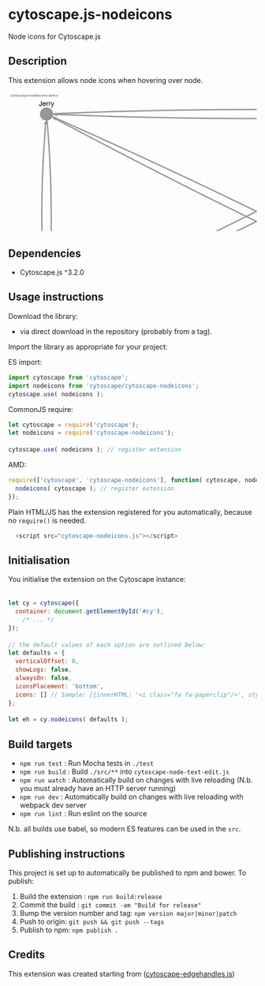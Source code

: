 # cytoscape.js-nodeicons
Node icons for Cytoscape.js
 
## Description


This extension allows node icons when hovering over node.
 
![Demo](./demo.gif)
 
## Dependencies

 * Cytoscape.js ^3.2.0


## Usage instructions

Download the library:
 * via direct download in the repository (probably from a tag).

Import the library as appropriate for your project:

ES import:

```js
import cytoscape from 'cytoscape';
import nodeicons from 'cytoscape/cytoscape-nodeicons';
cytoscape.use( nodeicons );
```

CommonJS require:

```js
let cytoscape = require('cytoscape');
let nodeicons = require('cytoscape-nodeicons');

cytoscape.use( nodeicons ); // register extension
```

AMD:

```js
require(['cytoscape', 'cytoscape-nodeicons'], function( cytoscape, nodeicons ){
  nodeicons( cytoscape ); // register extension
});
```

Plain HTML/JS has the extension registered for you automatically, because no `require()` is needed.
```js
  <script src="cytoscape-nodeicons.js"></script>
```

## Initialisation

You initialise the extension on the Cytoscape instance:

```js

let cy = cytoscape({
  container: document.getElementById('#cy'),
	/* ... */
});

// the default values of each option are outlined below:
let defaults = {
  verticalOffset: 0,
  showLogs: false,
  alwaysOn: false,
  iconsPlacement: 'bottom',
  icons: [] // Sample: [{innerHTML: '<i class="fa fa-paperclip"/>', style: 'color:red'}, {}]
};

let eh = cy.nodeicons( defaults );

```
 

## Build targets

* `npm run test` : Run Mocha tests in `./test`
* `npm run build` : Build `./src/**` into `cytoscape-node-text-edit.js`
* `npm run watch` : Automatically build on changes with live reloading (N.b. you must already have an HTTP server running)
* `npm run dev` : Automatically build on changes with live reloading with webpack dev server
* `npm run lint` : Run eslint on the source

N.b. all builds use babel, so modern ES features can be used in the `src`.


## Publishing instructions

This project is set up to automatically be published to npm and bower.  To publish:

1. Build the extension : `npm run build:release`
1. Commit the build : `git commit -am "Build for release"`
1. Bump the version number and tag: `npm version major|minor|patch`
1. Push to origin: `git push && git push --tags`
1. Publish to npm: `npm publish .`
 


## Credits

This extension was created starting from ([cytoscape-edgehandles.js](https://github.com/cytoscape/cytoscape.js-edgehandles))